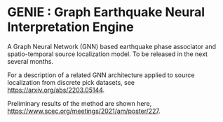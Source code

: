 # GENIE : Graph Earthquake Neural Interpretation Engine

A Graph Neural Network (GNN) based earthquake phase associator and spatio-temporal source localization model. To be released in the next several months.

For a description of a related GNN architecture applied to source localization from discrete pick datasets, see https://arxiv.org/abs/2203.05144.

Preliminary results of the method are shown here, https://www.scec.org/meetings/2021/am/poster/227.
